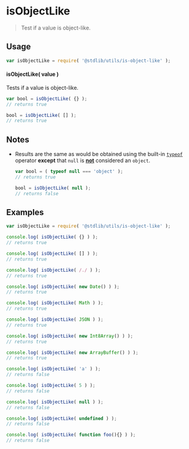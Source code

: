 isObjectLike
===
> Test if a value is object-like.

<!-- <usage> -->
## Usage

``` javascript
var isObjectLike = require( '@stdlib/utils/is-object-like' );
```

#### isObjectLike( value )

Tests if a value is object-like.

``` javascript
var bool = isObjectLike( {} );
// returns true

bool = isObjectLike( [] );
// returns true
```
<!-- </usage> -->

<!-- <notes> -->
## Notes

*   Results are the same as would be obtained using the built-in [`typeof`][type-of] operator __except__ that `null` is [__not__][harmony-proposal] considered an `object`.
    ``` javascript
    var bool = ( typeof null === 'object' );
    // returns true

    bool = isObjectLike( null );
    // returns false
    ```

<!-- </notes> -->

<!-- <examples> -->
## Examples

``` javascript
var isObjectLike = require( '@stdlib/utils/is-object-like' );

console.log( isObjectLike( {} ) );
// returns true

console.log( isObjectLike( [] ) );
// returns true

console.log( isObjectLike( /./ ) );
// returns true

console.log( isObjectLike( new Date() ) );
// returns true

console.log( isObjectLike( Math ) );
// returns true

console.log( isObjectLike( JSON ) );
// returns true

console.log( isObjectLike( new Int8Array() ) );
// returns true

console.log( isObjectLike( new ArrayBuffer() ) );
// returns true

console.log( isObjectLike( 'a' ) );
// returns false

console.log( isObjectLike( 5 ) );
// returns false

console.log( isObjectLike( null ) );
// returns false

console.log( isObjectLike( undefined ) );
// returns false

console.log( isObjectLike( function foo(){} ) );
// returns false
```
<!-- </examples> -->

<!-- <links> -->
[type-of]: https://developer.mozilla.org/en-US/docs/Web/JavaScript/Reference/Operators/typeof
[harmony-proposal]: http://wiki.ecmascript.org/doku.php?id=harmony:typeof_null
<!-- </links> -->

